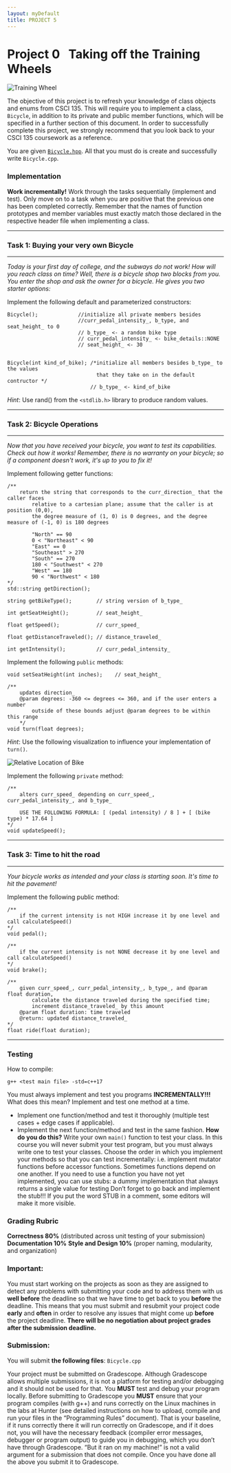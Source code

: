```yaml
---  
layout: myDefault  
title: PROJECT 5  
---  
```


# Project 0 &nbsp; Taking off the Training Wheels  
![Training Wheel](./training_wheels.jpeg)  
  
The objective of this project is to refresh your knowledge of class objects and enums from CSCI 135. This will require you to implement a class, `Bicycle`, in addition to its private and public member functions, which will be specified in a further section of this document. In order to successfully complete this project, we strongly recommend that you look back to your CSCI 135 coursework as a reference.  

You are given [`Bicycle.hpp`](./Bicycle.hpp).  All that you must do is create and successfully write `Bicycle.cpp`.

### Implementation
**Work incrementally!** Work through the tasks sequentially (implement and test). Only move on to a task when you are positive that the previous one has been completed correctly. Remember that the names of function prototypes and member variables must exactly match those declared in the respective header file when implementing a class. 

---
### **Task 1: Buying your very own Bicycle**
---
*Today is your first day of college, and the subways do not work! How will you reach class on time? Well, there is a bicycle shop two blocks from you. You enter the shop and ask the owner for a bicycle. He gives you two starter options:*

Implement the following default and parameterized constructors:

```
Bicycle();             //initialize all private members besides                       
                       //curr_pedal_intensity_, b_type, and seat_height_ to 0
                       // b_type_ <- a random bike type
                       // curr_pedal_intensity_ <- bike_details::NONE
                       // seat_height_ <- 30


Bicycle(int kind_of_bike); /*initialize all members besides b_type_ to the values 
                             that they take on in the default contructor */
                           // b_type_ <- kind_of_bike
```

*Hint*: Use rand() from the `<stdlib.h>` library to produce random values.

---
### **Task 2: Bicycle Operations**
---
*Now that you have received your bicycle, you want to test its capabilities. Check out how it works! Remember, there is no warranty on your bicycle; so if a component doesn't work, it's up to you to fix it!*

Implement following getter functions:

```
/**
    return the string that corresponds to the curr_direction_ that the caller faces 
        relative to a cartesian plane; assume that the caller is at position (0,0),
        the degree measure of (1, 0) is 0 degrees, and the degree measure of (-1, 0) is 180 degrees

        "North" == 90
        0 < "Northeast" < 90 
        "East" == 0
        "Southeast" > 270
        "South" == 270
        180 < "Southwest" < 270
        "West" == 180
        90 < "Northwest" < 180
*/
std::string getDirection();

string getBikeType();        // string version of b_type_

int getSeatHeight();         // seat_height_

float getSpeed();            // curr_speed_

float getDistanceTraveled(); // distance_traveled_

int getIntensity();          // curr_pedal_intensity_
```

Implement the following `public` methods:

```
void setSeatHeight(int inches);    // seat_height_

/** 
    updates direction_
    @param degrees: -360 <= degrees <= 360, and if the user enters a number 
        outside of these bounds adjust @param degrees to be within this range
    */
void turn(float degrees);
```

*Hint*: Use the following visualization to influence your implementation of `turn()`.

![Relative Location of Bike](./bike.gif)
 



Implement the following `private` method:

```
/**
    alters curr_speed_ depending on curr_speed_, curr_pedal_intensity_, and b_type_

    USE THE FOLLOWING FORMULA: [ (pedal intensity) / 8 ] + [ (bike type) * 17.64 ]
*/
void updateSpeed();
```


---
### **Task 3: Time to hit the road**
---

*Your bicycle works as intended and your class is starting soon. It's time to hit the pavement!*

Implement the following public method:
```
/**
    if the current intensity is not HIGH increase it by one level and call calculateSpeed()
*/
void pedal();

/**
    if the current intensity is not NONE decrease it by one level and call calculateSpeed()
*/
void brake();

/**
    given curr_speed_, curr_pedal_intensity_, b_type_, and @param float duration,
        calculate the distance traveled during the specified time;
        increment distance_traveled_ by this amount
    @param float duration: time traveled
    @return: updated distance_traveled_
*/
float ride(float duration);
```



---

### Testing
How to compile:
```
g++ <test main file> -std=c++17
```
You must always implement and test you programs **INCREMENTALLY!!!**
What does this mean? Implement and test one method at a time.
* Implement one function/method and test it thoroughly (multiple test cases + edge cases if applicable).
* Implement the next function/method and test in the same fashion.
    **How do you do this?** Write your own `main()` function to test your class. In this course you will never submit your test program, but you must always write one to test your classes. Choose the order in which you implement your methods so that you can test incrementally: i.e. implement mutator functions before accessor functions. Sometimes functions depend on one another. If you need to use a function you have not yet implemented, you can use stubs: a dummy implementation that always returns a single value for testing Don’t forget to go back and implement the stub!!! If you put the word STUB in a comment, some editors will make it more visible.

### Grading Rubric
**Correctness 80%** (distributed across unit testing of your submission)
**Documentation 10%**
**Style and Design 10%** (proper naming, modularity, and organization)

### Important:
You must start working on the projects as soon as they are assigned to detect any problems with submitting your code and to address them with us **well before** the deadline so that we have time to get back to you **before** the deadline. This means that you must submit and resubmit your project code **early** and **often** in order to resolve any issues that might come up **before** the project deadline.
**There will be no negotiation about project grades after the submission deadline.**
  
### Submission:
You will submit **the following files**:
`Bicycle.cpp`

Your project must be submitted on Gradescope. Although Gradescope allows multiple submissions, it is not a platform for testing and/or debugging and it should not be used for that. You **MUST** test and debug your program locally. Before submitting to Gradescope you **MUST** ensure that your program compiles (with g++) and runs correctly on the Linux machines in the labs at Hunter (see detailed instructions on how to upload, compile and run your files in the “Programming Rules” document). That is your baseline, if it runs correctly there it will run correctly on Gradescope, and if it does not, you will have the necessary feedback (compiler error messages, debugger or program output) to guide you in debugging, which you don’t have through Gradescope. “But it ran on my machine!” is not a valid argument for a submission that does not compile. Once you have done all the above you submit it to Gradescope.





